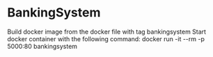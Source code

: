 # BankingSystem
Build docker image from the docker file with tag bankingsystem
Start docker container with the following command:
docker run -it --rm -p 5000:80 bankingsystem
